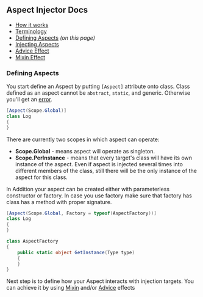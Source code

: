 ## Aspect Injector Docs
- [How it works](readme.md)
- [Terminology](terminology.md)
- [Defining Aspects](#this) _(on this page)_
- [Injecting Aspects](injection.md)
- [Advice Effect](advice.md)
- [Mixin Effect](mixin.md)

### <a name="this"></a>Defining Aspects
You start define an Aspect by putting ```[Aspect]``` attribute onto class. 
Class defined as an aspect cannot be ```abstract```, ```static```, and generic. Otherwise you'll get an [error](errors/readme.md).
```c#
[Aspect(Scope.Global)]
class Log
{
}
```
There are currently two scopes in which aspect can operate:
- **Scope.Global** - means aspect will operate as singleton. 
- **Scope.PerInstance** - means that every target's class will have its own instance of the aspect. Even if aspect is injected several times into different members of the class, still there will be the only instance of the aspect for this class.

In Addition your aspect can be created either with parameterless constructor or factory. In case you use factory make sure that factory has class has a method with proper signature.
```c#
[Aspect(Scope.Global, Factory = typeof(AspectFactory))]
class Log
{
}

class AspectFactory
{
    public static object GetInstance(Type type)
    {
    }
}
```

Next step is to define how your Aspect interacts with injection targets. You can achieve it by using [Mixin](mixin.md) and/or [Advice](advice.md) effects 
